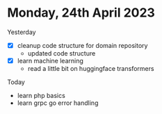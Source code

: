 # Monday, 24th April 2023

Yesterday
- [x] cleanup code structure for domain repository
	- updated code structure
- [x] learn machine learning
	- read a little bit on huggingface transformers


Today
- learn php basics
- learn grpc go error handling

